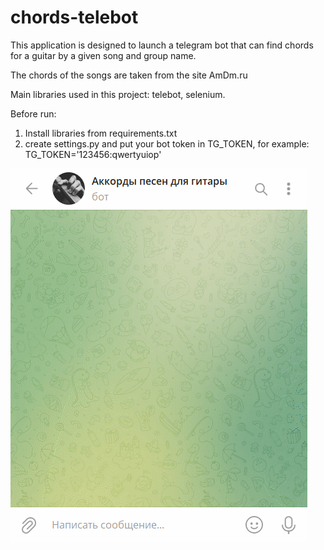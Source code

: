 # chords-telebot
This application is designed to launch a telegram bot that can find chords for a guitar by a given song and group name.

The chords of the songs are taken from the site AmDm.ru

Main libraries used in this project: telebot, selenium.

Before run:
1) Install libraries from requirements.txt
2) create settings.py and put your bot token in TG_TOKEN, for example: TG_TOKEN='123456:qwertyuiop'

![preview](preview.gif)
